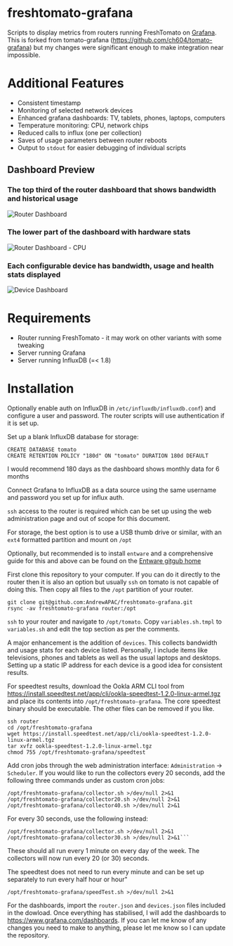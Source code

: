 # freshtomato-grafana

Scripts to display metrics from routers running FreshTomato on 
[Grafana](https://www.grafana.com). This is forked from tomato-grafana 
(https://github.com/ch604/tomato-grafana) but my changes were significant 
enough to make integration near impossible.

# Additional Features

* Consistent timestamp
* Monitoring of selected network devices
* Enhanced grafana dashboards: TV, tablets, phones, laptops, computers
* Temperature monitoring: CPU, network chips
* Reduced calls to influx (one per collection)
* Saves of usage parameters between router reboots
* Output to `stdout` for easier debugging of individual scripts

## Dashboard Preview

### The top third of the router dashboard that shows bandwidth and historical usage
![Router Dashboard](https://i.imgur.com/0iORuQg.png)
### The lower part of the dashboard with hardware stats
![Router Dashboard - CPU](https://i.imgur.com/YQ1fmVC.png)
### Each configurable device has bandwidth, usage and health stats displayed
![Device Dashboard](https://i.imgur.com/nooSGsC.png)

# Requirements

- Router running FreshTomato - it may work on other variants with some tweaking
- Server running Grafana
- Server running InfluxDB (=< 1.8)

# Installation

Optionally enable auth on InfluxDB in `/etc/influxdb/influxdb.conf`) and 
configure a user and password. The router scripts will use authentication
if it is set up.

Set up a blank InfluxDB database for storage:
```
CREATE DATABASE tomato
CREATE RETENTION POLICY "180d" ON "tomato" DURATION 180d DEFAULT
```
I would recommend 180 days as the dashboard shows monthly data for 
6 months

Connect Grafana to InfluxDB as a data source using the same username and 
password you set up for influx auth.  

`ssh` access to the router is required which can be set up using the
web administration page and out of scope for this document.

For storage, the best option is to use a USB thumb drive or similar, with 
an `ext4` formatted partition and mount on `/opt`

Optionally, but recommended is to install `entware` and a comprehensive
guide for this and above can be found on the [Entware gitgub home](https://github.com/Entware/Entware/wiki/Install-on-TomatoUSB-and-FreshTomato#entware-on-freshtomato-and-other-tomatousb-forks)

First clone this repository to your computer. If you can do it directly
to the router then it is also an option but usually `ssh` on tomato is
not capable of doing this.  Then copy all files to the `/opt` partition
of your router.

```
git clone git@github.com:AndrewAPAC/freshtomato-grafana.git
rsync -av freshtomato-grafana router:/opt
```
`ssh` to your router and navigate to `/opt/tomato`.  Copy 
`variables.sh.tmpl` to `variables.sh` and edit the top section as per
the comments.

A major enhancement is the addition of `devices`.  This collects 
bandwidth and usage stats for each device listed. Personally, I include
items like televisions, phones and tablets as well as the usual laptops
and desktops. Setting up a static IP address for each device is a good 
idea for consistent results.

For speedtest results, download the Ookla ARM CLI tool from 
https://install.speedtest.net/app/cli/ookla-speedtest-1.2.0-linux-armel.tgz 
and place its contents into `/opt/freshtomato-grafana`.
The core speedtest binary should be executable.  The other files can be
removed if you like.

```
ssh router
cd /opt/freshtomato-grafana
wget https://install.speedtest.net/app/cli/ookla-speedtest-1.2.0-linux-armel.tgz
tar xvfz ookla-speedtest-1.2.0-linux-armel.tgz
chmod 755 /opt/freshtomato-grafana/speedtest 
```

Add cron jobs through the web administration interface: 
`Administration` -> `Scheduler`. If you would like to run the collectors
every 20 seconds, add the following three commands under 
 as custom cron jobs:
```
/opt/freshtomato-grafana/collector.sh >/dev/null 2>&1
/opt/freshtomato-grafana/collector20.sh >/dev/null 2>&1
/opt/freshtomato-grafana/collector40.sh >/dev/null 2>&1
```
For every 30 seconds, use the following instead:
```
/opt/freshtomato-grafana/collector.sh >/dev/null 2>&1
/opt/freshtomato-grafana/collector30.sh >/dev/null 2>&1```
```

These should all run every 1 minute on every day of the week. The 
collectors will now run every 20 (or 30) seconds.

The speedtest does not need to run every minute and can be set up
separately to run every half hour or hour"

```
/opt/freshtomato-grafana/speedTest.sh >/dev/null 2>&1
```

For the dashboards, import the `router.json` and `devices.json`
files included in the dowload. Once everything has stabilised,
I will add the dashboards to https://www.grafana.com/dashboards.
If you can let me know of any changes you need to make to anything,
please let me know so I can update the repository.




